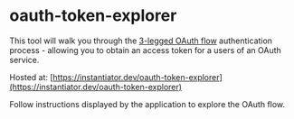 # oauth-token-explorer

This tool will walk you through the [3-legged OAuth flow](https://learn.microsoft.com/en-us/linkedin/shared/authentication/authorization-code-flow) authentication process - allowing you to obtain an access token for a users of an OAuth service.

Hosted at: [https://instantiator.dev/oauth-token-explorer](https://instantiator.dev/oauth-token-explorer)

Follow instructions displayed by the application to explore the OAuth flow.
